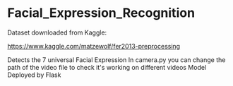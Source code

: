 # Facial_Expression_Recognition


Dataset downloaded from Kaggle:

https://www.kaggle.com/matzewolf/fer2013-preprocessing

Detects the 7 universal Facial Expression
In camera.py you can change the path of the video file to check it's working on different videos
Model Deployed by Flask 
